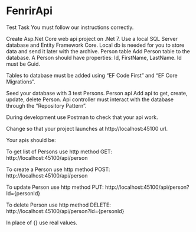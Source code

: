 # FenrirApi

Test Task
You must follow our instructions correctly.

Create Asp.Net Core web api project on .Net 7. Use a local SQL Server database and Entity Framework Core. Local db is needed for you to store data and send it later with the archive.
Person table
Add Person table to the database. A Person should have properties: Id, FirstName, LastName. Id must be Guid.

Tables to database must be added using “EF Code First” and “EF Core Migrations”.

Seed your database with 3 test Persons.
Person api
Add api to get, create, update, delete Person. Api controller must interact with the database through the “Repository Pattern”.

During development use Postman to check that your api work.

Change so that your project launches at http://localhost:45100 url.

Your apis should be:

To get list of Persons use http method GET: http://localhost:45100/api/person

To create a Person use http method POST: http://localhost:45100/api/person

To update Person use http method PUT: http://localhost:45100/api/person?Id={personId} 

To delete Person use http method DELETE: http://localhost:45100/api/person?Id={personId} 

In place of {} use real values.
